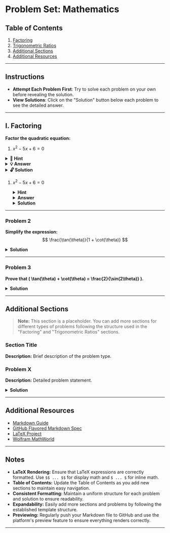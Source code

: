 # Problem Set: Mathematics

## Table of Contents
1. [Factoring](#factoring)
2. [Trigonometric Ratios](#trigonometric-ratios)
3. [Additional Sections](#additional-sections)
4. [Additional Resources](#additional-resources)

---

## Instructions
- **Attempt Each Problem First**: Try to solve each problem on your own before revealing the solution.
- **View Solutions**: Click on the "Solution" button below each problem to see the detailed answer.

---

## I. Factoring
**Factor the quadratic equation:**

1. $x^2 - 5x + 6 = 0$
<details>
    <summary><strong>🔎 Hint</strong></summary>

> ##### We need to find the probability that a bath fizzy contains \$10 or more.
>
> ##### Mathematically, this is represented as: 
>
> $$P(X \geq 10) = P(X = 10) + P(X = 20) + P(X = 50) + P(X = 100) = 0.05 + 0.05 + 0.01 + 0.01 = 0.12$$
>
> ##### Therefore, the proportion of bath fizzies that contain at least \$10 is 0.12 or 12%.
</details>

<details>
    <summary><strong>💡 Answer</strong></summary>

> ##### We need to find the probability that a bath fizzy contains \$10 or more.
>
> ##### Mathematically, this is represented as: 
>
> $$P(X \geq 10) = P(X = 10) + P(X = 20) + P(X = 50) + P(X = 100) = 0.05 + 0.05 + 0.01 + 0.01 = 0.12$$
>
> ##### Therefore, the proportion of bath fizzies that contain at least \$10 is 0.12 or 12%.
</details>

<details>
    <summary><strong>🔓 Solution</strong></summary>


> ##### We need to find the probability that a bath fizzy contains \$10 or more.
>
> ##### Mathematically, this is represented as: 
>
> $$P(X \geq 10) = P(X = 10) + P(X = 20) + P(X = 50) + P(X = 100) = 0.05 + 0.05 + 0.01 + 0.01 = 0.12$$
>
> ##### Therefore, the proportion of bath fizzies that contain at least \$10 is 0.12 or 12%.
</details>

1. $x^2 - 5x + 6 = 0$

    <details>
        <summary><strong>Hint</strong></summary>

    > ##### We need to find the probability that a bath fizzy contains \$10 or more.
    >
    > ##### Mathematically, this is represented as: 
    >
    > $P(X \geq 10) = P(X = 10) + P(X = 20) + P(X = 50) + P(X = 100) = 0.05 + 0.05 + 0.01 + 0.01 = 0.12$$
    >
    > ##### Therefore, the proportion of bath fizzies that contain at least \$10 is 0.12 or 12%.
    </details>

    <details>
        <summary><strong>Answer</strong></summary>

    ##### We need to find the probability that a bath fizzy contains \$10 or more.

    ##### Mathematically, this is represented as: 

    $$P(X \geq 10) = P(X = 10) + P(X = 20) + P(X = 50) + P(X = 100) = 0.05 + 0.05 + 0.01 + 0.01 = 0.12$$

    ##### Therefore, the proportion of bath fizzies that contain at least \$10 is 0.12 or 12%.
    </details>

    <details>
        <summary><strong>Solution</strong></summary>

    ##### We need to find the probability that a bath fizzy contains \$10 or more.

    ##### Mathematically, this is represented as: 

    $$P(X \geq 10) = P(X = 10) + P(X = 20) + P(X = 50) + P(X = 100) = 0.05 + 0.05 + 0.01 + 0.01 = 0.12$$

    ##### Therefore, the proportion of bath fizzies that contain at least \$10 is 0.12 or 12%.
    </details>

---

### Problem 2
**Simplify the expression:**
$$
\frac{\tan(\theta)}{1 + \cot(\theta)}
$$

<details>
  <summary><strong>Solution</strong></summary>
  
Start by expressing \( \tan(\theta) \) and \( \cot(\theta) \) in terms of sine and cosine:
$$
\tan(\theta) = \frac{\sin(\theta)}{\cos(\theta)} \\
\cot(\theta) = \frac{\cos(\theta)}{\sin(\theta)}
$$

Substitute into the original expression:
$$
\frac{\frac{\sin(\theta)}{\cos(\theta)}}{1 + \frac{\cos(\theta)}{\sin(\theta)}} = \frac{\sin(\theta)}{\cos(\theta)} \div \left( \frac{\sin(\theta) + \cos(\theta)}{\sin(\theta)} \right) = \frac{\sin^2(\theta)}{\cos(\theta)(\sin(\theta) + \cos(\theta))}
$$

Simplify by factoring:
$$
\frac{\sin(\theta)}{\cos(\theta)} \cdot \frac{\sin(\theta)}{\sin(\theta) + \cos(\theta)} = \tan(\theta) \cdot \frac{\sin(\theta)}{\sin(\theta) + \cos(\theta)}
$$

Final simplified form:
$$
\frac{\sin^2(\theta)}{\cos(\theta)(\sin(\theta) + \cos(\theta))}
$$

</details>

---

### Problem 3
**Prove that \( \tan(\theta) + \cot(\theta) = \frac{2}{\sin(2\theta)} \).**

<details>
  <summary><strong>Solution</strong></summary>
  
Start with the left-hand side (LHS):
$$
\tan(\theta) + \cot(\theta) = \frac{\sin(\theta)}{\cos(\theta)} + \frac{\cos(\theta)}{\sin(\theta)} = \frac{\sin^2(\theta) + \cos^2(\theta)}{\sin(\theta)\cos(\theta)} = \frac{1}{\sin(\theta)\cos(\theta)}
$$

Recall the double-angle identity for sine:
$$
\sin(2\theta) = 2\sin(\theta)\cos(\theta) \quad \Rightarrow \quad \sin(\theta)\cos(\theta) = \frac{\sin(2\theta)}{2}
$$

Substitute into the LHS:
$$
\frac{1}{\sin(\theta)\cos(\theta)} = \frac{2}{\sin(2\theta)}
$$

Therefore:
$$
\tan(\theta) + \cot(\theta) = \frac{2}{\sin(2\theta)}
$$

</details>

---

## Additional Sections

> **Note:** This section is a placeholder. You can add more sections for different types of problems following the structure used in the "Factoring" and "Trigonometric Ratios" sections.

### Section Title
**Description:**
Brief description of the problem type.

### Problem X
**Description:**
Detailed problem statement.

<details>
  <summary><strong>Solution</strong></summary>
  
Detailed solution steps, including any necessary LaTeX expressions.

</details>

---

## Additional Resources
- [Markdown Guide](https://www.markdownguide.org/)
- [GitHub Flavored Markdown Spec](https://github.github.com/gfm/)
- [LaTeX Project](https://www.latex-project.org/)
- [Wolfram MathWorld](https://mathworld.wolfram.com/)

---

## Notes
- **LaTeX Rendering:** Ensure that LaTeX expressions are correctly formatted. Use `$$ ... $$` for display math and `$ ... $` for inline math.
- **Table of Contents:** Update the Table of Contents as you add new sections to maintain easy navigation.
- **Consistent Formatting:** Maintain a uniform structure for each problem and solution to ensure readability.
- **Expandability:** Easily add more sections and problems by following the established template structure.
- **Previewing:** Regularly push your Markdown file to GitHub and use the platform's preview feature to ensure everything renders correctly.

---